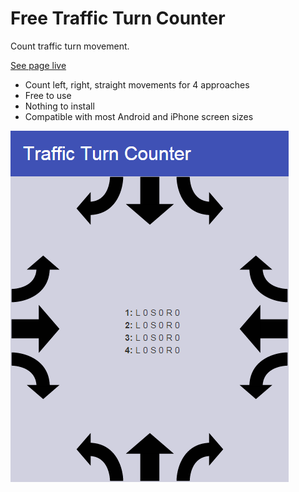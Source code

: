 Free Traffic Turn Counter
===================

Count traffic turn movement. 

[See page live](asfarley.github.io/trafficcountfree/)

* Count left, right, straight movements for 4 approaches
* Free to use
* Nothing to install
* Compatible with most Android and iPhone screen sizes

![screenshot](https://raw.githubusercontent.com/asfarley/trafficcountfree/gh-pages/screenshot.png "screenshot")